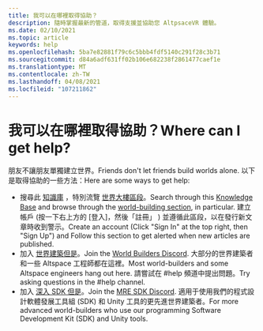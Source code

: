 ```yaml
---
title: 我可以在哪裡取得協助？
description: 隨時掌握最新的管道，取得支援並協助您 AltpsaceVR 體驗。
ms.date: 02/10/2021
ms.topic: article
keywords: help
ms.openlocfilehash: 5ba7e82881f79c6c5bbb4fdf5140c291f28c3b71
ms.sourcegitcommit: d84a6adf631ff02b106e682238f2861477caef1e
ms.translationtype: MT
ms.contentlocale: zh-TW
ms.lasthandoff: 04/08/2021
ms.locfileid: "107211862"
---
```

# <a name="where-can-i-get-help"></a><span data-ttu-id="12339-104">我可以在哪裡取得協助？</span><span class="sxs-lookup"><span data-stu-id="12339-104">Where can I get help?</span></span>

<span data-ttu-id="12339-105">朋友不讓朋友單獨建立世界。</span><span class="sxs-lookup"><span data-stu-id="12339-105">Friends don't let friends build worlds alone.</span></span> <span data-ttu-id="12339-106">以下是取得協助的一些方法：</span><span class="sxs-lookup"><span data-stu-id="12339-106">Here are some ways to get help:</span></span>

* <span data-ttu-id="12339-107">搜尋此 [知識庫](../index.yml) ，特別流覽 [世界大樓區段](world-editor-getting-started.md)。</span><span class="sxs-lookup"><span data-stu-id="12339-107">Search through this [Knowledge Base](../index.yml) and browse through the [world-building section](world-editor-getting-started.md), in particular.</span></span> <span data-ttu-id="12339-108">建立帳戶 (按一下右上方的 [登入]，然後「註冊」 ) 並遵循此區段，以在發行新文章時收到警示。</span><span class="sxs-lookup"><span data-stu-id="12339-108">Create an account (Click "Sign In" at the top right, then "Sign Up") and Follow this section to get alerted when new articles are published.</span></span>
* <span data-ttu-id="12339-109">加入 [世界建築但是](https://discordapp.com/invite/altspacevr)。</span><span class="sxs-lookup"><span data-stu-id="12339-109">Join the [World Builders Discord](https://discordapp.com/invite/altspacevr).</span></span> <span data-ttu-id="12339-110">大部分的世界建築者和一些 Altspace 工程師都在這裡。</span><span class="sxs-lookup"><span data-stu-id="12339-110">Most world-builders and some Altspace engineers hang out here.</span></span> <span data-ttu-id="12339-111">請嘗試在 #help 頻道中提出問題。</span><span class="sxs-lookup"><span data-stu-id="12339-111">Try asking questions in the #help channel.</span></span>
* <span data-ttu-id="12339-112">加入 [深入 SDK 但是](https://discord.gg/xyBcQec)。</span><span class="sxs-lookup"><span data-stu-id="12339-112">Join the [MRE SDK Discord](https://discord.gg/xyBcQec).</span></span> <span data-ttu-id="12339-113">適用于使用我們的程式設計軟體發展工具組 (SDK) 和 Unity 工具的更先進世界建築者。</span><span class="sxs-lookup"><span data-stu-id="12339-113">For more advanced world-builders who use our programming Software Development Kit (SDK) and Unity tools.</span></span> 